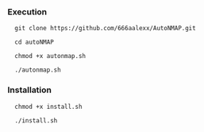 ### Execution

```
  git clone https://github.com/666aalexx/AutoNMAP.git
  
  cd autoNMAP
  
  chmod +x autonmap.sh
  
  ./autonmap.sh
```

### Installation
```
  chmod +x install.sh

  ./install.sh
```
